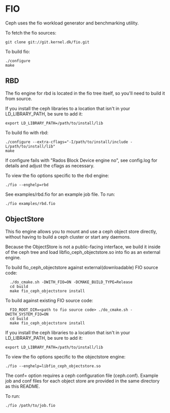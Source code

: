 FIO
===

Ceph uses the fio workload generator and benchmarking utility.

To fetch the fio sources:

    git clone git://git.kernel.dk/fio.git

To build fio:

    ./configure
    make

RBD
---

The fio engine for rbd is located in the fio tree itself, so you'll need to
build it from source.

If you install the ceph libraries to a location that isn't in your
LD_LIBRARY_PATH, be sure to add it:

    export LD_LIBRARY_PATH=/path/to/install/lib

To build fio with rbd:

    ./configure --extra-cflags="-I/path/to/install/include -L/path/to/install/lib"
    make

If configure fails with "Rados Block Device engine   no", see config.log for
details and adjust the cflags as necessary.

To view the fio options specific to the rbd engine:

    ./fio --enghelp=rbd

See examples/rbd.fio for an example job file. To run:

    ./fio examples/rbd.fio

ObjectStore
-----------

This fio engine allows you to mount and use a ceph object store directly,
without having to build a ceph cluster or start any daemons.

Because the ObjectStore is not a public-facing interface, we build it inside
of the ceph tree and load libfio_ceph_objectstore.so into fio as an external
engine.

To build fio_ceph_objectstore against external(downloadable) FIO source code:
```
  ./do_cmake.sh -DWITH_FIO=ON -DCMAKE_BUILD_TYPE=Release
  cd build
  make fio_ceph_objectstore install
```
To build against existing FIO source code:
```
  FIO_ROOT_DIR=<path to fio source code> ./do_cmake.sh -DWITH_SYSTEM_FIO=ON
  cd build
  make fio_ceph_objectstore install
```

If you install the ceph libraries to a location that isn't in your
LD_LIBRARY_PATH, be sure to add it:

    export LD_LIBRARY_PATH=/path/to/install/lib

To view the fio options specific to the objectstore engine:

    ./fio --enghelp=libfio_ceph_objectstore.so

The conf= option requires a ceph configuration file (ceph.conf). Example job
and conf files for each object store are provided in the same directory as
this README.

To run:

    ./fio /path/to/job.fio

